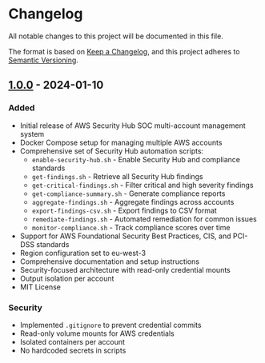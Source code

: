 # Changelog

All notable changes to this project will be documented in this file.

The format is based on [Keep a Changelog](https://keepachangelog.com/en/1.0.0/),
and this project adheres to [Semantic Versioning](https://semver.org/spec/v2.0.0.html).

## [1.0.0] - 2024-01-10

### Added
- Initial release of AWS Security Hub SOC multi-account management system
- Docker Compose setup for managing multiple AWS accounts
- Comprehensive set of Security Hub automation scripts:
  - `enable-security-hub.sh` - Enable Security Hub and compliance standards
  - `get-findings.sh` - Retrieve all Security Hub findings
  - `get-critical-findings.sh` - Filter critical and high severity findings
  - `get-compliance-summary.sh` - Generate compliance reports
  - `aggregate-findings.sh` - Aggregate findings across accounts
  - `export-findings-csv.sh` - Export findings to CSV format
  - `remediate-findings.sh` - Automated remediation for common issues
  - `monitor-compliance.sh` - Track compliance scores over time
- Support for AWS Foundational Security Best Practices, CIS, and PCI-DSS standards
- Region configuration set to eu-west-3
- Comprehensive documentation and setup instructions
- Security-focused architecture with read-only credential mounts
- Output isolation per account
- MIT License

### Security
- Implemented `.gitignore` to prevent credential commits
- Read-only volume mounts for AWS credentials
- Isolated containers per account
- No hardcoded secrets in scripts

[1.0.0]: https://github.com/yourusername/aws-security-hub-soc/releases/tag/v1.0.0
